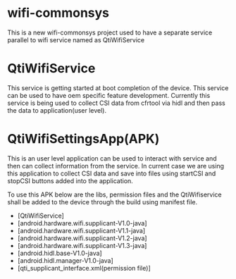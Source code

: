 # wifi-commonsys

This is a new wifi-commonsys project used to have a separate service parallel to wifi service named as QtiWifiService

# QtiWifiService

This service is getting started at boot completion of the device. This service can be used to have oem specific feature development.
Currently this service is being used to collect CSI data from cfrtool via hidl and then pass the data to application(user level).

# QtiWifiSettingsApp(APK)

This is an user level application can be used to interact with service and then can collect information from the service.
In current case we are using this application to collect CSI data and save into files using startCSI and stopCSI buttons added into the application.

To use this APK below are the libs, permission files and the QtiWifiservice shall be added to the device through the build using manifest file.

- [QtiWifiService]
- [android.hardware.wifi.supplicant-V1.0-java]
- [android.hardware.wifi.supplicant-V1.1-java]
- [android.hardware.wifi.supplicant-V1.2-java]
- [android.hardware.wifi.supplicant-V1.3-java]
- [android.hidl.base-V1.0-java]
- [android.hidl.manager-V1.0-java]
- [qti_supplicant_interface.xml(permission file)]
